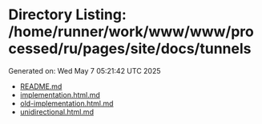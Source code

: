 # Directory Listing: /home/runner/work/www/www/processed/ru/pages/site/docs/tunnels
Generated on: Wed May  7 05:21:42 UTC 2025

- [README.md](README.md)
- [implementation.html.md](implementation.html.md)
- [old-implementation.html.md](old-implementation.html.md)
- [unidirectional.html.md](unidirectional.html.md)
